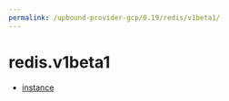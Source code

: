 ```yaml
---
permalink: /upbound-provider-gcp/0.19/redis/v1beta1/
---
```


# redis.v1beta1



* [instance](instance.md)